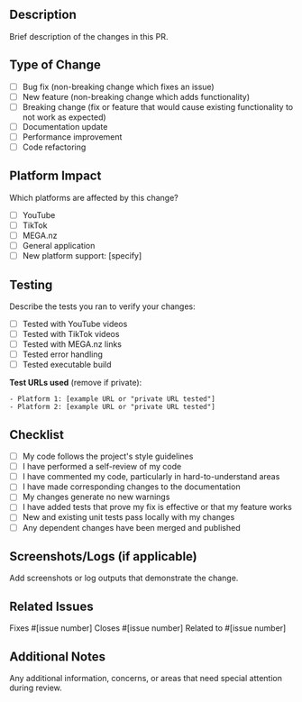 ## Description
Brief description of the changes in this PR.

## Type of Change
- [ ] Bug fix (non-breaking change which fixes an issue)
- [ ] New feature (non-breaking change which adds functionality)
- [ ] Breaking change (fix or feature that would cause existing functionality to not work as expected)
- [ ] Documentation update
- [ ] Performance improvement
- [ ] Code refactoring

## Platform Impact
Which platforms are affected by this change?
- [ ] YouTube
- [ ] TikTok
- [ ] MEGA.nz
- [ ] General application
- [ ] New platform support: [specify]

## Testing
Describe the tests you ran to verify your changes:
- [ ] Tested with YouTube videos
- [ ] Tested with TikTok videos  
- [ ] Tested with MEGA.nz links
- [ ] Tested error handling
- [ ] Tested executable build

**Test URLs used** (remove if private):
```
- Platform 1: [example URL or "private URL tested"]
- Platform 2: [example URL or "private URL tested"]
```

## Checklist
- [ ] My code follows the project's style guidelines
- [ ] I have performed a self-review of my code
- [ ] I have commented my code, particularly in hard-to-understand areas
- [ ] I have made corresponding changes to the documentation
- [ ] My changes generate no new warnings
- [ ] I have added tests that prove my fix is effective or that my feature works
- [ ] New and existing unit tests pass locally with my changes
- [ ] Any dependent changes have been merged and published

## Screenshots/Logs (if applicable)
Add screenshots or log outputs that demonstrate the change.

## Related Issues
Fixes #[issue number]
Closes #[issue number]
Related to #[issue number]

## Additional Notes
Any additional information, concerns, or areas that need special attention during review.
